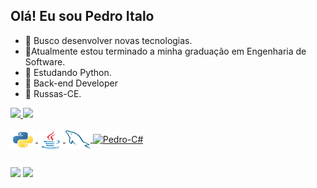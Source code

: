 ## Olá! Eu sou Pedro Italo




- 🎯 Busco desenvolver novas tecnologias. 
- 🔭Atualmente estou terminado a minha graduação em Engenharia de Software.
- 🌱 Estudando Python.
- 💼 Back-end Developer 
- 🏡 Russas-CE.

 <div>
  <a href="https://github.com/pedroita">
  <img height="160em" src="https://github-readme-stats.vercel.app/api?username=pedroita&show_icons=true&theme=radical&include_all_commits=true&count_private=true"/>
  <img height="160em" src="https://github-readme-stats.vercel.app/api/top-langs/?username=pedroita&layout=compact&langs_count=7&theme=radical"/>
</div>
  <div style="display: inline_block"><br>
   <img align="center" alt="Pedro-Python" height="30" width="40" src="https://raw.githubusercontent.com/devicons/devicon/master/icons/python/python-original.svg">
   <img align="center" alt="Pedro-Java" height="30" width="40" src="https://raw.githubusercontent.com/devicons/devicon/master/icons/java/java-original.svg">
   <img align="center" alt="Pedro-sql" height="30" width="40" src="https://raw.githubusercontent.com/devicons/devicon/master/icons/mysql/mysql-original.svg">
   <img align="center" alt="Pedro-C#" height="30" width="40" src="https://cdn.jsdelivr.net/gh/devicons/devicon/icons/csharp/csharp-original.svg" />
  
</div>

  
  ##
  
  <div> 
  
  <a href = "mailto:pedroitalocampos@gmail.com"><img src="https://img.shields.io/badge/-Gmail-%23333?style=for-the-badge&logo=gmail&logoColor=white" target="_blank"></a>
  <a href="https://www.linkedin.com/in/pedroitalo/" target="_blank"  ><img src="https://img.shields.io/badge/-LinkedIn-%230077B5?style=for-the-               badge&logo=linkedin&logoColor=white" target="_blank "></a> 
  </div>
  
 
